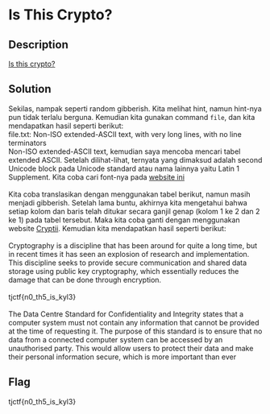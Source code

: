 # Is This Crypto?
## Description 
<a href=https://static.tjctf.org/e141851decd4f7afab034c7055db229bd54011d2860ebd622302088fd4e062ae_file.txt>Is this crypto?</a>

## Solution
Sekilas, nampak seperti random gibberish. Kita melihat hint, namun hint-nya pun tidak terlalu berguna. Kemudian kita gunakan command `file`, dan kita mendapatkan hasil seperti berikut:
<br>
file.txt: Non-ISO extended-ASCII text, with very long lines, with no line terminators
<br>
Non-ISO extended-ASCII text, kemudian saya mencoba mencari tabel extended ASCII. Setelah dilihat-lihat, ternyata yang dimaksud adalah second Unicode block pada Unicode standard atau nama lainnya yaitu Latin 1 Supplement. Kita coba cari font-nya pada <a href=https://jrgraphix.net/r/Unicode/00A0-00FF>website ini</a>
<br><br>
Kita coba translasikan dengan menggunakan tabel berikut, namun masih menjadi gibberish. Setelah lama buntu, akhirnya kita mengetahui bahwa setiap kolom dan baris telah ditukar secara ganjil genap (kolom 1 ke 2 dan 2 ke 1) pada tabel tersebut. Maka kita coba ganti dengan menggunakan website <a href=https://cryptii.com/pipes/alphabetical-substitution>Cryptii</a>. Kemudian kita mendapatkan hasil seperti berikut:
<br><br>
Cryptography is a discipline that has been around for quite a long time, but in recent times it has seen an explosion of research and implementation. This discipline seeks to provide secure communication and shared data storage using public key cryptography, which essentially reduces the damage that can be done through encryption.
<br><br>
tjctf{n0_th5_is_kyl3}
<br><br>
The Data Centre Standard for Confidentiality and Integrity states that a computer system must not contain any information that cannot be provided at the time of requesting it. The purpose of this standard is to ensure that no data from a connected computer system can be accessed by an unauthorised party. This would allow users to protect their data and make their personal information secure, which is more important than ever 

## Flag
tjctf{n0_th5_is_kyl3}